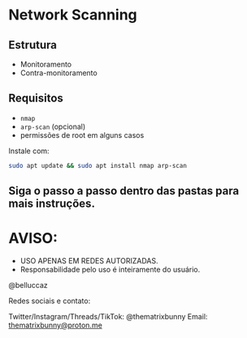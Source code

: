 # Network Scanning

## Estrutura

- Monitoramento
- Contra-monitoramento

## Requisitos

- `nmap`
- `arp-scan` (opcional)
- permissões de root em alguns casos

Instale com:

```bash
sudo apt update && sudo apt install nmap arp-scan
```

## Siga o passo a passo dentro das pastas para mais instruções.

# AVISO:

- USO APENAS EM REDES AUTORIZADAS.
- Responsabilidade pelo uso é inteiramente do usuário.

@belluccaz

Redes sociais e contato:

Twitter/Instagram/Threads/TikTok: @thematrixbunny
Email: thematrixbunny@proton.me
